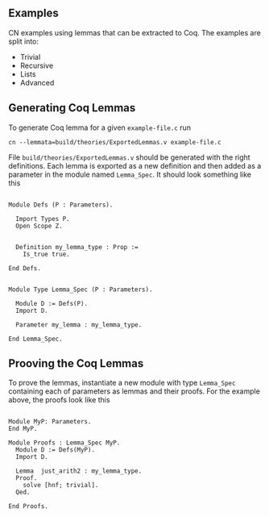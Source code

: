 ## Examples

CN examples using lemmas that can be extracted to Coq. The examples are split into:

- Trivial
- Recursive
- Lists
- Advanced

## Generating Coq Lemmas 

To generate Coq lemma for a given `example-file.c` run

```
cn --lemmata=build/theories/ExportedLemmas.v example-file.c
```

File `build/theories/ExportedLemmas.v` should be generated with the
right definitions. Each lemma is exported as a new definition and then
added as a parameter in the module named `Lemma_Spec`. It should look
something like this

```

Module Defs (P : Parameters).

  Import Types P.
  Open Scope Z.


  Definition my_lemma_type : Prop :=
    Is_true true.

End Defs.


Module Type Lemma_Spec (P : Parameters).

  Module D := Defs(P).
  Import D.

  Parameter my_lemma : my_lemma_type.

End Lemma_Spec.
```

## Prooving the Coq Lemmas

To prove the lemmas, instantiate a new module with type `Lemma_Spec` containing each of parameters as lemmas and their proofs. For the example above, the proofs look like this

```

Module MyP: Parameters.
End MyP.

Module Proofs : Lemma_Spec MyP.
  Module D := Defs(MyP).
  Import D.

  Lemma  just_arith2 : my_lemma_type.
  Proof.
    solve [hnf; trivial].
  Qed.

End Proofs.
  
```
